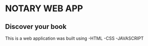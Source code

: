 # NOTARY WEB APP
## Discover your book

This is a web application was built using 
-HTML
-CSS
-JAVASCRIPT